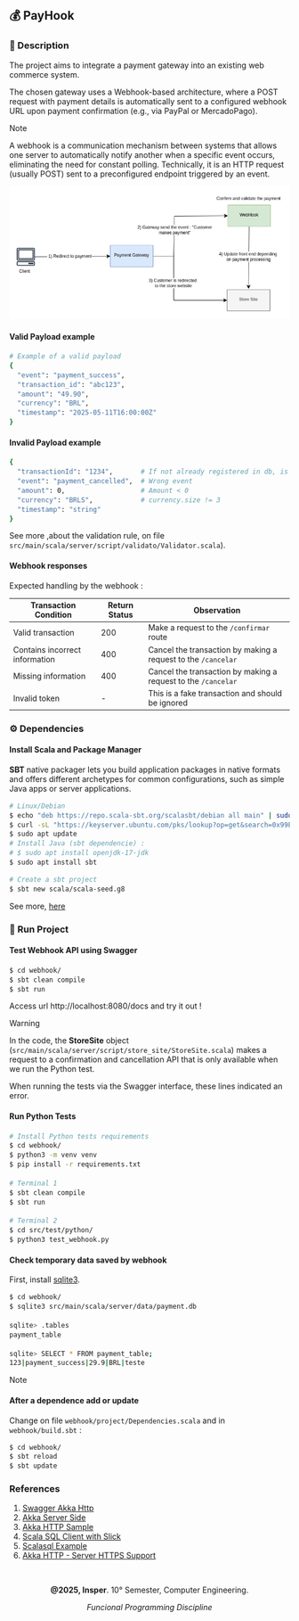 ## 💰  PayHook


### 📌 Description

The project aims to integrate a payment gateway into an existing web commerce system. 

The chosen gateway uses a Webhook-based architecture, where a POST request with payment details is automatically sent to a configured webhook URL upon payment confirmation (e.g., via PayPal or MercadoPago).

> [!NOTE]
> 
> A webhook is a communication mechanism between systems that allows one server to automatically notify another when a specific event occurs, eliminating the need for constant polling. Technically, it is an HTTP request (usually POST) sent to a preconfigured endpoint triggered by an event.
>

<img src="media/Webhook.png" width="600">


#### Valid Payload example

```bash
# Example of a valid payload
{ 
  "event": "payment_success",
  "transaction_id": "abc123",
  "amount": "49.90",
  "currency": "BRL",
  "timestamp": "2025-05-11T16:00:00Z" 
}  
```

#### Invalid Payload example

```bash
{
  "transactionId": "1234",       # If not already registered in db, is ok
  "event": "payment_cancelled",  # Wrong event
  "amount": 0,                   # Amount < 0 
  "currency": "BRLS",            # currency.size != 3
  "timestamp": "string"
}
```

See more ,about the validation rule, on file `src/main/scala/server/script/validato/Validator.scala`).


#### Webhook responses
Expected handling by the webhook :

| Transaction Condition          | Return Status | Observation                                                   |
|--------------------------------|---------------|---------------------------------------------------------------|
| Valid transaction              | 200           | Make a request to the `/confirmar` route                      |
| Contains incorrect information | 400           | Cancel the transaction by making a request to the `/cancelar` |
| Missing information            | 400           | Cancel the transaction by making a request to the `/cancelar`                    |
| Invalid token                  | -             | This is a fake transaction and should be ignored              |


### ⚙️ Dependencies

#### Install Scala and Package Manager

**SBT** native packager lets you build application packages in native formats and offers different archetypes for common configurations, such as simple Java apps or server applications.

```bash
# Linux/Debian
$ echo "deb https://repo.scala-sbt.org/scalasbt/debian all main" | sudo tee /etc/apt/sources.list.d/sbt.list
$ curl -sL "https://keyserver.ubuntu.com/pks/lookup?op=get&search=0x99E82A75642AC823" | sudo apt-key add
$ sudo apt update
# Install Java (sbt dependencie) : 
# $ sudo apt install openjdk-17-jdk
$ sudo apt install sbt
```

```bash
# Create a sbt project
$ sbt new scala/scala-seed.g8
```

See more, [here](https://www.scala-sbt.org/sbt-native-packager/introduction.html)

### 🚀 Run Project

#### Test Webhook API using Swagger
```bash
$ cd webhook/
$ sbt clean compile
$ sbt run
```

Access url http://localhost:8080/docs and try it out !

> [!WARNING]
>
> In the code, the **StoreSite** object (`src/main/scala/server/script/store_site/StoreSite.scala`) makes a request to a confirmation and cancellation API that is only available when we run the Python test.
> 
> When running the tests via the Swagger interface, these lines indicated an error.
> 


#### Run Python Tests

```bash
# Install Python tests requirements
$ cd webhook/
$ python3 -m venv venv
$ pip install -r requirements.txt

# Terminal 1
$ sbt clean compile
$ sbt run

# Terminal 2 
$ cd src/test/python/
$ python3 test_webhook.py
```

#### Check temporary data saved by webhook

First, install [sqlite3](https://www.tutorialspoint.com/sqlite/sqlite_installation.htm).

```bash
$ cd webhook/
$ sqlite3 src/main/scala/server/data/payment.db
   
sqlite> .tables
payment_table

sqlite> SELECT * FROM payment_table;
123|payment_success|29.9|BRL|teste
```


> [!NOTE]
> #### After a dependence add or update
> 
> Change on file `webhook/project/Dependencies.scala` and in `webhook/build.sbt` :
> 
> ```bash
> $ cd webhook/
> $ sbt reload
> $ sbt update
> ```

### References

1. [Swagger Akka Http](https://index.scala-lang.org/swagger-akka-http/swagger-akka-http)
2. [Akka Server Side](https://doc.akka.io/libraries/akka-http/current/server-side/index.html)
3. [Akka HTTP Sample](https://github.com/pjfanning/swagger-akka-http-sample/tree/main)
4. [Scala SQL Client with Slick](https://medium.com/rahasak/sqlite-scala-client-with-slick-8b122b334b39)
5. [Scalasql Example](https://github.com/com-lihaoyi/scalasql/blob/main/scalasql/test/src/example/SqliteExample.scala)
6. [Akka HTTP - Server HTTPS Support](https://doc.akka.io/libraries/akka-http/current/server-side/server-https-support.html)

<br>

<div align="center">

**@2025, Insper**. 10° Semester, Computer Engineering.

_Funcional Programming Discipline_

</div>